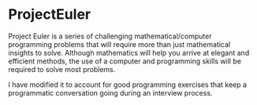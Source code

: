 # ProjectEuler

Project Euler is a series of challenging mathematical/computer programming problems that
will require more than just mathematical insights to solve. Although mathematics will help
you arrive at elegant and efficient methods, the use of a computer and programming skills
will be required to solve most problems.

I have modified it to account for good programming exercises that keep a programmatic
conversation going during an interview process. 


